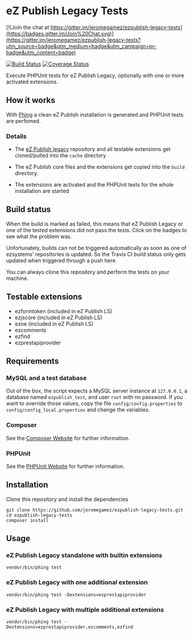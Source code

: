 # eZ Publish Legacy Tests

[![Join the chat at https://gitter.im/jeromegamez/ezpublish-legacy-tests](https://badges.gitter.im/Join%20Chat.svg)](https://gitter.im/jeromegamez/ezpublish-legacy-tests?utm_source=badge&utm_medium=badge&utm_campaign=pr-badge&utm_content=badge)

[![Build Status](https://travis-ci.org/jeromegamez/ezpublish-legacy-tests.png)](https://travis-ci.org/jeromegamez/ezpublish-legacy-tests)
[![Coverage Status](https://coveralls.io/repos/jeromegamez/ezpublish-legacy-tests/badge.png?branch=master)](https://coveralls.io/r/jeromegamez/ezpublish-legacy-tests?branch=master)

Execute PHPUnit tests for eZ Publish Legacy, optionally with one or more
activated extensions.

## How it works

With [Phing](http://www.phing.info) a clean eZ Publish installation is
generated and PHPUnit tests are perfomed.

### Details

- The [eZ Publish legacy](https://github.com/ezsystems/ezpublish-legacy)
  repository and all testable extensions get cloned/pulled into the `cache`
  directory

- The eZ Publish core files and the extensions get copied into the `build`
  directory.

- The extensions are activated and the PHPUnit tests for the whole
  installation are started

## Build status

When the build is marked as failed, this means that eZ Publish Legacy or one
of the tested extensions did not pass the tests. Click on the badges to see
what the problem was.

Unfortunately, builds can not be triggered automatically as soon as one
of ezsystems' repositories is updated. So the Travis CI build status only
gets updated when triggered through a push here.

You can always clone this repository and perform the tests on your machine.

## Testable extensions

- ezformtoken (included in eZ Publish LS)
- ezjscore (included in eZ Publish LS)
- ezoe (included in eZ Publish LS)
- ezcomments
- ezfind
- ezprestapiprovider


## Requirements

### MySQL and a test database

Out of the box, the script expects a MySQL server instance at `127.0.0.1`, a database named `ezpublish_test`,
and user `root` with no password. If you want to override those values, copy the file `config/config.properties` to
`config/config_local.properties` and change the variables.

### Composer

See the [Composer Website](https://getcomposer.org/) for further information.

### PHPUnit

See the [PHPUnit Website](http://phpunit.de/) for further information.


## Installation

Clone this repository and install the dependencies

```
git clone https://github.com/jeromegamez/ezpublish-legacy-tests.git
cd ezpublish-legacy-tests
composer install
```

## Usage

### eZ Publish Legacy standalone with builtin extensions

```
vendor/bin/phing test
```

### eZ Publish Legacy with one additional extension

```
vendor/bin/phing test -Dextensions=ezprestapiprovider
```

### eZ Publish Legacy with multiple additional extensions

```
vendor/bin/phing test -Dextensions=ezprestapiprovider,ezcomments,ezfind
```
